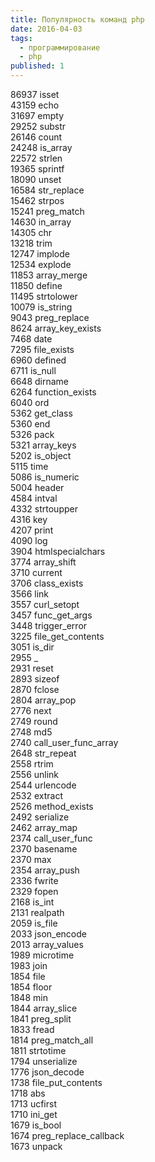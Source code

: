 ```yaml
---
title: Популярность команд php
date: 2016-04-03
tags:
  - программирование
  - php
published: 1
---
```


<div>86937 isset</div>
<div>43159 echo</div>
<div>31697 empty</div>
<div>29252 substr</div>
<div>26146 count</div>

<div>24248 is_array</div>
<div>22572 strlen</div>
<div>19365 sprintf</div>
<div>18090 unset</div>
<div>16584 str_replace</div>
<div>15462 strpos</div>
<div>15241 preg_match</div>
<div>14630 in_array</div>
<div>14305 chr</div>
<div>13218 trim</div>
<div>12747 implode</div>
<div>12534 explode</div>
<div>11853 array_merge</div>
<div>11850 define</div>
<div>11495 strtolower</div>
<div>10079 is_string</div>
<div>9043 preg_replace</div>
<div>8624 array_key_exists</div>
<div>7468 date</div>
<div>7295 file_exists</div>
<div>6960 defined</div>
<div>6711 is_null</div>
<div>6648 dirname</div>
<div>6264 function_exists</div>
<div>6040 ord</div>
<div>5362 get_class</div>
<div>5360 end</div>
<div>5326 pack</div>
<div>5321 array_keys</div>
<div>5202 is_object</div>
<div>5115 time</div>
<div>5086 is_numeric</div>
<div>5004 header</div>
<div>4584 intval</div>
<div>4332 strtoupper</div>
<div>4316 key</div>
<div>4207 print</div>
<div>4090 log</div>
<div>3904 htmlspecialchars</div>
<div>3774 array_shift</div>
<div>3710 current</div>
<div>3706 class_exists</div>
<div>3566 link</div>
<div>3557 curl_setopt</div>
<div>3457 func_get_args</div>
<div>3448 trigger_error</div>
<div>3225 file_get_contents</div>
<div>3051 is_dir</div>
<div>2955 _</div>
<div>2931 reset</div>
<div>2893 sizeof</div>
<div>2870 fclose</div>
<div>2804 array_pop</div>
<div>2776 next</div>
<div>2749 round</div>
<div>2748 md5</div>
<div>2740 call_user_func_array</div>
<div>2648 str_repeat</div>
<div>2558 rtrim</div>
<div>2556 unlink</div>
<div>2544 urlencode</div>
<div>2532 extract</div>
<div>2526 method_exists</div>
<div>2492 serialize</div>
<div>2462 array_map</div>
<div>2374 call_user_func</div>
<div>2370 basename</div>
<div>2370 max</div>
<div>2354 array_push</div>
<div>2336 fwrite</div>
<div>2329 fopen</div>
<div>2168 is_int</div>
<div>2131 realpath</div>
<div>2059 is_file</div>
<div>2033 json_encode</div>
<div>2013 array_values</div>
<div>1989 microtime</div>
<div>1983 join</div>
<div>1854 file</div>
<div>1854 floor</div>
<div>1848 min</div>
<div>1844 array_slice</div>
<div>1841 preg_split</div>
<div>1833 fread</div>
<div>1814 preg_match_all</div>
<div>1811 strtotime</div>
<div>1794 unserialize</div>
<div>1776 json_decode</div>
<div>1738 file_put_contents</div>
<div>1718 abs</div>
<div>1713 ucfirst</div>
<div>1710 ini_get</div>
<div>1679 is_bool</div>
<div>1674 preg_replace_callback</div>
<div>1673 unpack</div>
